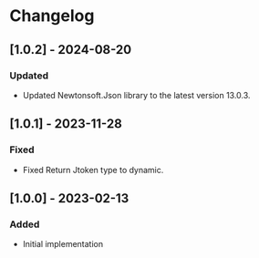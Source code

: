 # Changelog

## [1.0.2] - 2024-08-20
### Updated
- Updated Newtonsoft.Json library to the latest version 13.0.3.

## [1.0.1] - 2023-11-28
### Fixed
- Fixed Return Jtoken type to dynamic.

## [1.0.0] - 2023-02-13
### Added
- Initial implementation